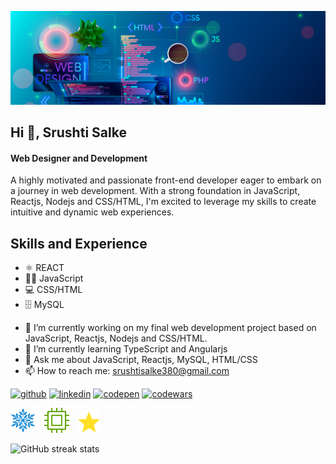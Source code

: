 ![Web Design and Development](https://github.com/srushtisalke/srushtisalke/blob/main/shutterstock_new.png)

## Hi 👋, Srushti Salke
#### Web Designer and Development
A highly motivated and passionate front-end developer eager to embark on a journey in web development. With a strong foundation in JavaScript, Reactjs, Nodejs and CSS/HTML, I'm excited to leverage my skills to create intuitive and dynamic web experiences.

## Skills and Experience
* ⚛  REACT
* 👨‍💻 JavaScript
* 💻 CSS/HTML
* 🗄 MySQL

- 🔭 I’m currently working on my final web development project based on JavaScript, Reactjs, Nodejs and CSS/HTML. 
- 🌱 I’m currently learning TypeScript and Angularjs 
- 💬 Ask me about JavaScript, Reactjs, MySQL, HTML/CSS 
- 📫 How to reach me: srushtisalke380@gmail.com 


[<img src='https://cdn.jsdelivr.net/npm/simple-icons@3.0.1/icons/github.svg' alt='github' height='40'>](https://github.com/srushtisalke)  [<img src='https://cdn.jsdelivr.net/npm/simple-icons@3.0.1/icons/linkedin.svg' alt='linkedin' height='40'>](https://www.linkedin.com/in/srushti-salke/)  [<img src='https://cdn.jsdelivr.net/npm/simple-icons@3.0.1/icons/codepen.svg' alt='codepen' height='40'>](https://codepen.io/srushtisalke)  [<img src='https://cdn.jsdelivr.net/npm/simple-icons@3.0.1/icons/codewars.svg' alt='codewars' height='40'>](https://www.codewars.com/users/srushtisalke)  

<a href='https://archiveprogram.github.com/'><img src='https://raw.githubusercontent.com/acervenky/animated-github-badges/master/assets/acbadge.gif' width='40' height='40'></a> <a href='https://docs.github.com/en/developers'><img src='https://raw.githubusercontent.com/acervenky/animated-github-badges/master/assets/devbadge.gif' width='40' height='40'></a> <a href='https://stars.github.com/'><img src='https://raw.githubusercontent.com/acervenky/animated-github-badges/master/assets/starbadge.gif' width='35' height='35'></a> 

![GitHub streak stats](https://streak-stats.demolab.com/?user=srushtisalke)  


